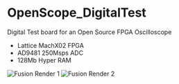 # OpenScope_DigitalTest
Digital Test board for an Open Source FPGA Oscilloscope

- Lattice MachX02 FPGA
- AD9481 250Msps ADC
- 128Mb Hyper RAM

![Fusion Render 1](https://github.com/ketszim97/OpenScope_DigitalTest/blob/master/Renders/Desk_2020-Jul-16_10-34-40PM-000_CustomizedView14402312617_png.png)
![Fusion Render 2](https://github.com/ketszim97/OpenScope_DigitalTest/blob/master/Renders/Desk_2020-Jul-17_04-27-46AM-000_CustomizedView13070806652_png.png)
